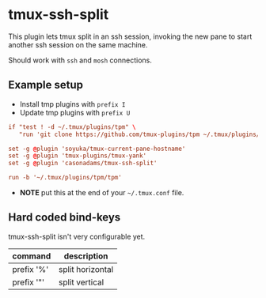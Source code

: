 # tmux-ssh-split

This plugin lets tmux split in an ssh session, invoking the new pane to start
another ssh session on the same machine.

Should work with `ssh` and `mosh` connections.

## Example setup

- Install tmp plugins with `prefix I`
- Update tmp plugins with `prefix U`

```conf
if "test ! -d ~/.tmux/plugins/tpm" \
   "run 'git clone https://github.com/tmux-plugins/tpm ~/.tmux/plugins/tpm && ~/.tmux/plugins/tpm/bin/install_plugins'"

set -g @plugin 'soyuka/tmux-current-pane-hostname'
set -g @plugin 'tmux-plugins/tmux-yank'
set -g @plugin 'casonadams/tmux-ssh-split'

run -b '~/.tmux/plugins/tpm/tpm'
```

- **NOTE** put this at the end of your `~/.tmux.conf` file.

## Hard coded bind-keys

tmux-ssh-split isn't very configurable yet.

| command    | description      |
| ---------- | ---------------- |
| prefix '%' | split horizontal |
| prefix '"' | split vertical   |
